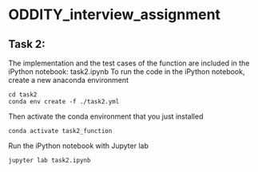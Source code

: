 # ODDITY_interview_assignment

## Task 2:
The implementation and the test cases of the function are included in the iPython notebook: task2.ipynb
To run the code in the iPython notebook, create a new anaconda environment 
```
cd task2
conda env create -f ./task2.yml
```
Then activate the conda environment that you just installed
```
conda activate task2_function
```
Run the iPython notebook with Jupyter lab
```
jupyter lab task2.ipynb
```
